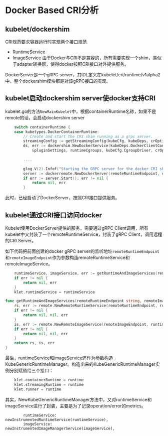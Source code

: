 # Docker Based CRI分析
## kubelet/dockershim
CRI规范要求容器运行时实现两个接口规范
* RuntimeService
* ImageService
由于Docker与CRI不是兼容的，所有需要实现一个shim，类似于adapter转换器，使得docker按照CRI接口对外提供服务。

DockerServer是一个gRPC server，其IDL定义在kubelet/cri/runtime/v1alpha2中。整个dockershim模块都是对该gRPC接口的实现。

## kubelet启动dockershim server使docker支持CRI
kubelet.go的方法`NewMainKubelet`中，根据containerRuntime名称，如果不是remote的话，会启动dockershim server
```go
    switch containerRuntime {
	case kubetypes.DockerContainerRuntime:
		// Create and start the CRI shim running as a grpc server.
		streamingConfig := getStreamingConfig(kubeCfg, kubeDeps, crOptions)
		ds, err := dockershim.NewDockerService(kubeDeps.DockerClientConfig, crOptions.PodSandboxImage, streamingConfig,
			&pluginSettings, runtimeCgroups, kubeCfg.CgroupDriver, crOptions.DockershimRootDirectory, !crOptions.RedirectContainerStreaming)
        
        ....

		glog.V(2).Infof("Starting the GRPC server for the docker CRI shim.")
		server := dockerremote.NewDockerServer(remoteRuntimeEndpoint, ds)
		if err := server.Start(); err != nil {
			return nil, err
        }
```
此时，已经启动了DockerServer，按照CRI接口提供服务。
## kubelet通过CRI接口访问docker
Kubelet使用DockerServer提供的服务，需要通过gRPC Client调用，所有kubelet中又封装了一个remoteRuntimeService，封装了gRPC Client，调用远程的CRI Server。

如下代码把前面创建的docker gRPC server的监听地址`remoteRuntimeEndpoint`和`remoteImageEndpoint`作为参数构造remoteRuntimeService和remoteImageService。

```go
	runtimeService, imageService, err := getRuntimeAndImageServices(remoteRuntimeEndpoint, remoteImageEndpoint, kubeCfg.RuntimeRequestTimeout)
	if err != nil {
		return nil, err
	}
	klet.runtimeService = runtimeService
```
```go
func getRuntimeAndImageServices(remoteRuntimeEndpoint string, remoteImageEndpoint string, runtimeRequestTimeout metav1.Duration) (internalapi.RuntimeService, internalapi.ImageManagerService, error) {
	rs, err := remote.NewRemoteRuntimeService(remoteRuntimeEndpoint, runtimeRequestTimeout.Duration)
	if err != nil {
		return nil, nil, err
	}
	is, err := remote.NewRemoteImageService(remoteImageEndpoint, runtimeRequestTimeout.Duration)
	if err != nil {
		return nil, nil, err
	}
	return rs, is, err
}
```
最后，runtimeService和imageService还作为参数构造KubeGenericRuntimeManager。构造出来的KubeGenericRuntimeManager实例分别赋值给三个接口：
``` go
	klet.containerRuntime = runtime
	klet.streamingRuntime = runtime
	klet.runner = runtime
```

其实，NewKubeGenericRuntimeManager方法中，又对runtimeService和imageService进行了封装，主要是为了记录operation/error的metrics。
```
		runtimeService:      newInstrumentedRuntimeService(runtimeService),
		imageService:        newInstrumentedImageManagerService(imageService),
```




